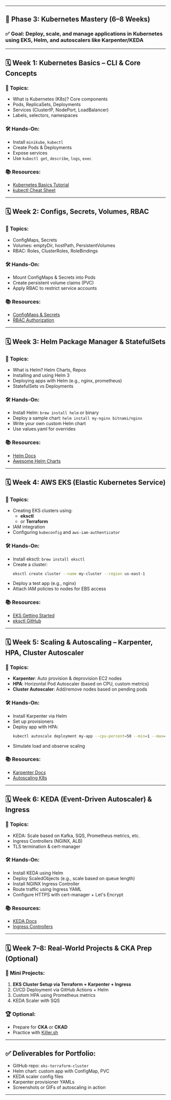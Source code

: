 
---

## 🧭 **Phase 3: Kubernetes Mastery (6–8 Weeks)**

### ✅ **Goal**: Deploy, scale, and manage applications in Kubernetes using EKS, Helm, and autoscalers like Karpenter/KEDA

---

## 🗓️ **Week 1: Kubernetes Basics – CLI & Core Concepts**

### 🔹 Topics:
- What is Kubernetes (K8s)? Core components
- Pods, ReplicaSets, Deployments
- Services (ClusterIP, NodePort, LoadBalancer)
- Labels, selectors, namespaces

### 🛠️ Hands-On:
- Install `minikube`, `kubectl`
- Create Pods & Deployments
- Expose services
- Use `kubectl get`, `describe`, `logs`, `exec`

### 📚 Resources:
- [Kubernetes Basics Tutorial](https://kubernetes.io/docs/tutorials/kubernetes-basics/)
- [kubectl Cheat Sheet](https://kubernetes.io/docs/reference/kubectl/cheatsheet/)

---

## 🗓️ **Week 2: Configs, Secrets, Volumes, RBAC**

### 🔹 Topics:
- ConfigMaps, Secrets
- Volumes: emptyDir, hostPath, PersistentVolumes
- RBAC: Roles, ClusterRoles, RoleBindings

### 🛠️ Hands-On:
- Mount ConfigMaps & Secrets into Pods
- Create persistent volume claims (PVC)
- Apply RBAC to restrict service accounts

### 📚 Resources:
- [ConfigMaps & Secrets](https://kubernetes.io/docs/concepts/configuration/)
- [RBAC Authorization](https://kubernetes.io/docs/reference/access-authn-authz/rbac/)

---

## 🗓️ **Week 3: Helm Package Manager & StatefulSets**

### 🔹 Topics:
- What is Helm? Helm Charts, Repos
- Installing and using Helm 3
- Deploying apps with Helm (e.g., nginx, prometheus)
- StatefulSets vs Deployments

### 🛠️ Hands-On:
- Install Helm: `brew install helm` or binary
- Deploy a sample chart: `helm install my-nginx bitnami/nginx`
- Write your own custom Helm chart
- Use values.yaml for overrides

### 📚 Resources:
- [Helm Docs](https://helm.sh/docs/)
- [Awesome Helm Charts](https://artifacthub.io)

---

## 🗓️ **Week 4: AWS EKS (Elastic Kubernetes Service)**

### 🔹 Topics:
- Creating EKS clusters using:
  - **eksctl**
  - or **Terraform**
- IAM integration
- Configuring `kubeconfig` and `aws-iam-authenticator`

### 🛠️ Hands-On:
- Install eksctl: `brew install eksctl`
- Create a cluster:
  ```bash
  eksctl create cluster --name my-cluster --region us-east-1
  ```
- Deploy a test app (e.g., nginx)
- Attach IAM policies to nodes for EBS access

### 📚 Resources:
- [EKS Getting Started](https://docs.aws.amazon.com/eks/latest/userguide/getting-started.html)
- [eksctl GitHub](https://github.com/weaveworks/eksctl)

---

## 🗓️ **Week 5: Scaling & Autoscaling – Karpenter, HPA, Cluster Autoscaler**

### 🔹 Topics:
- **Karpenter**: Auto provision & deprovision EC2 nodes
- **HPA**: Horizontal Pod Autoscaler (based on CPU, custom metrics)
- **Cluster Autoscaler**: Add/remove nodes based on pending pods

### 🛠️ Hands-On:
- Install Karpenter via Helm
- Set up provisioners
- Deploy app with HPA:
  ```bash
  kubectl autoscale deployment my-app --cpu-percent=50 --min=1 --max=5
  ```
- Simulate load and observe scaling

### 📚 Resources:
- [Karpenter Docs](https://karpenter.sh/docs/)
- [Autoscaling K8s](https://kubernetes.io/docs/tasks/run-application/horizontal-pod-autoscale/)

---

## 🗓️ **Week 6: KEDA (Event-Driven Autoscaler) & Ingress**

### 🔹 Topics:
- KEDA: Scale based on Kafka, SQS, Prometheus metrics, etc.
- Ingress Controllers (NGINX, ALB)
- TLS termination & cert-manager

### 🛠️ Hands-On:
- Install KEDA using Helm
- Deploy ScaledObjects (e.g., scale based on queue length)
- Install NGINX Ingress Controller
- Route traffic using Ingress YAML
- Configure HTTPS with cert-manager + Let's Encrypt

### 📚 Resources:
- [KEDA Docs](https://keda.sh/docs/)
- [Ingress Controllers](https://kubernetes.io/docs/concepts/services-networking/ingress-controllers/)

---

## 🗓️ **Week 7–8: Real-World Projects & CKA Prep (Optional)**

### 🧪 Mini Projects:
1. **EKS Cluster Setup via Terraform + Karpenter + Ingress**
2. CI/CD Deployment via GitHub Actions + Helm
3. Custom HPA using Prometheus metrics
4. KEDA Scaler with SQS

### 🏆 Optional:
- Prepare for **CKA** or **CKAD**
- Practice with [Killer.sh](https://killer.sh/cka/)

---

## ✅ Deliverables for Portfolio:
- GitHub repo: `eks-terraform-cluster`
- Helm chart: custom app with ConfigMap, PVC
- KEDA scaler config files
- Karpenter provisioner YAMLs
- Screenshots or GIFs of autoscaling in action

---

